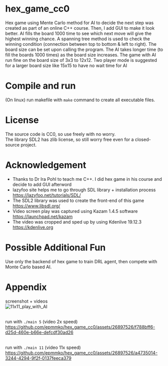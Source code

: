 # hex_game_cc0
Hex game using Mente Carlo method for AI to decide the next step was created as part of an online C++ course.
Then, I add GUI to make it look better. AI fills the board 1000 time to see which next move will give the highest winning chance.
A spanning tree method is used to check the winning condition (connection between top to bottom & left to right).
The board size can be set upon calling the program. The AI takes longer time (to fill the boards 1000 times) as the board size increases.
The game with AI run fine on the board size of 3x3 to 12x12. Two player mode is suggested for a larger board size like 15x15 to have no wait time for AI<br>

# Compile and run
(On linux) run makefile with `make` command to create all executable files.

# License
The source code is CC0, so use freely with no worry.<br>
The library SDL2 has zlib license, so still worry free even for a closed-source project.

# Acknowledgement
* Thanks to Dr Ira Pohl to teach me C++. I did hex game in his course and decide to add GUI afterword <br>
* lazyfoo site helps me to go through SDL library + installation process https://lazyfoo.net/tutorials/SDL/ <br>
* The SDL2 library was used to create the front-end of this game https://www.libsdl.org/<br>
* Video screen play was captured using Kazam 1.4.5 software https://launchpad.net/kazam <br>
* The video was cropped and sped up by using Kdenlive 19.12.3 https://kdenlive.org <br>

# Possible Additional Fun
Use only the backend of hex game to train DRL agent, then compete with Monte Carlo based AI.

# Appendix
screenshot + videos<br>
![11x11_play_with_AI](https://github.com/epmmko/hex_game_cc0/assets/26897526/7f9c88b9-2fac-4511-80a9-e5933e1d77bc)

<br>run with
`./main 5` (video 2x speed)
https://github.com/epmmko/hex_game_cc0/assets/26897526/f788bff6-d25d-460e-b66e-defcdf30ad26

<br>run with
`./main 11` (video 11x speed)
https://github.com/epmmko/hex_game_cc0/assets/26897526/a4735014-3244-4294-9f2f-0137feeca379



